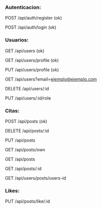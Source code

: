 

### Autenticacion:

POST /api/auth/register (ok)

POST /api/auth/login (ok)

### Usuarios:

GET /api/users (ok)

GET /api/users/profile (ok)

PUT /api/users/profile (ok)

GET /api/users?email=ejemplo@ejemplo.com

DELETE /api/users/:id

PUT /api/users/:id/role

### Citas:

POST /api/posts (ok)

DELETE /api/posts/:id

PUT /api/posts

GET /api/posts/own

GET /api/posts

GET /api/posts/:id

GET /api/users/posts/users-id

### Likes:

PUT /api/posts/like/:id
